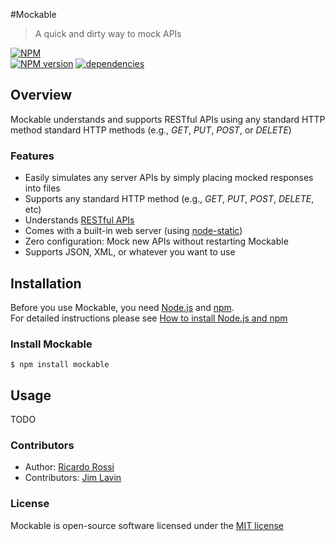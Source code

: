 #Mockable
> A quick and dirty way to mock APIs

[![NPM](https://nodei.co/npm/mockable.png?downloads=true)](https://nodei.co/npm/mockable/)  
[![NPM version](https://badge.fury.io/js/mockable.svg)](http://badge.fury.io/js/mockable)
[![dependencies](https://david-dm.org/ricardo-rossi/mockable.png)](https://david-dm.org/ricardo-rossi/mockable)

## Overview

Mockable understands and supports RESTful APIs using any standard HTTP 
method standard HTTP methods (e.g., *GET*, *PUT*, *POST*, or *DELETE*)


### Features

  * Easily simulates any server APIs by simply placing mocked responses into files
  * Supports any standard HTTP method (e.g., *GET*, *PUT*, *POST*, *DELETE*, etc)
  * Understands [RESTful APIs](http://stackoverflow.com/questions/671118/what-exactly-is-restful-programming)
  * Comes with a built-in web server (using [node-static](https://github.com/cloudhead/node-static))
  * Zero configuration: Mock new APIs without restarting Mockable
  * Supports JSON, XML, or whatever you want to use 


## Installation

Before you use Mockable, you need [Node.js](http://nodejs.org/) and [npm](https://www.npmjs.org/).  
For detailed instructions please see [How to install Node.js and npm](http://blog.nodeknockout.com/post/65463770933/how-to-install-node-js-and-npm)


### Install Mockable

```
$ npm install mockable
```


## Usage
  
TODO  

  
### Contributors

 * Author: [Ricardo Rossi](https://github.com/ricardo-rossi)
 * Contributors: [Jim Lavin](https://github.com/lavinjj)

### License

  Mockable is open-source software licensed under the [MIT license](LICENSE)
  
